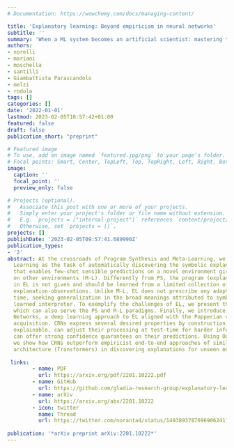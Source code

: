 ```yaml
---
# Documentation: https://wowchemy.com/docs/managing-content/

title: 'Explanatory learning: Beyond empiricism in neural networks'
subtitle: ''
summary: 'When a ML system becomes an artificial scientist: mastering the game of Zendo with Transformers.'
authors:
- norelli
- mariani
- moschella
- santilli
- Giambattista Parascandolo
- melzi
- rodola
tags: []
categories: []
date: '2022-01-01'
lastmod: 2023-02-05T10:57:42+01:00
featured: false
draft: false
publication_short: "preprint"

# Featured image
# To use, add an image named `featured.jpg/png` to your page's folder.
# Focal points: Smart, Center, TopLeft, Top, TopRight, Left, Right, BottomLeft, Bottom, BottomRight.
image:
  caption: ''
  focal_point: ''
  preview_only: false

# Projects (optional).
#   Associate this post with one or more of your projects.
#   Simply enter your project's folder or file name without extension.
#   E.g. `projects = ["internal-project"]` references `content/project/deep-learning/index.md`.
#   Otherwise, set `projects = []`.
projects: []
publishDate: '2023-02-05T09:57:41.689990Z'
publication_types:
- '2'
abstract: At the crossroads of Program Synthesis and Meta-Learning, we introduce Explanatory
  Learning as the task of automatically discovering the symbolic explanation (PS)
  that enables few-shot sensible predictions on a novel environment given experience
  on other environments (M-L). Differently from PS, the program (explanation) interpreter
  in EL is not given and should be learned from a limited collection of associations
  explanation-observations. Unlike M-L, EL does not prescribe any adaptation at test
  time, seeking generalization in the broad meanings attributed to symbols by the
  learned interpreter. To exemplify the challenges of EL, we present the Odeen benchmark,
  which can also serve the PS and M-L paradigms. Finally, we introduce Critical Rationalist
  Networks, a deep learning approach to EL aligned with the Popperian view of knowledge
  acquisition. CRNs express several desired properties by construction; they are truly
  explainable, can adjust their processing at test-time for harder inferences, and
  can offer strong confidence guarantees on their predictions. Using Odeen as a testbed,
  we show how CRNs outperform empiricist end-to-end approaches of similar size and
  architecture (Transformers) in discovering explanations for unseen environments.
  
 links:
        - name: PDF
          url: https://arxiv.org/pdf/2201.10222.pdf
        - name: GitHub
          url: https://github.com/gladia-research-group/explanatory-learning
        - name: arXiv
          url: https://arxiv.org/abs/2201.10222
        - icon: twitter
          name: Thread
          url: https://twitter.com/noranta4/status/1493893787696906241?s=20
        
publication: '*arXiv preprint arXiv:2201.10222*'
---
```


